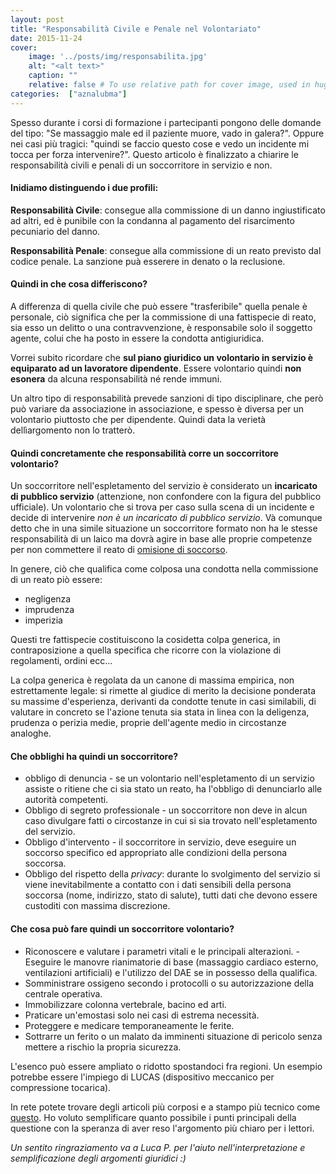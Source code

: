 ```yaml
---
layout: post
title: "Responsabilità Civile e Penale nel Volontariato"
date: 2015-11-24
cover:
    image: '../posts/img/responsabilita.jpg'
    alt: "<alt text>"
    caption: ""
    relative: false # To use relative path for cover image, used in hugo Page-bundles
categories:  ["aznalubma"]
---
```


Spesso durante i corsi di formazione i partecipanti pongono delle domande del tipo: "Se massaggio male ed il paziente muore, vado in galera?". Oppure nei casi più tragici: "quindi se faccio questo cose e vedo un incidente mi tocca per forza intervenire?". Questo articolo è finalizzato a chiarire le responsabilità civili e penali di un soccorritore in servizio  e non.

#### Inidiamo distinguendo i due profili:

**Responsabilità Civile**: consegue alla commissione di un danno ingiustificato ad altri, ed è punibile con la condanna al pagamento del risarcimento pecuniario del danno.

**Responsabilità Penale**: consegue alla commissione di un reato previsto dal codice penale. La sanzione puà esserere in denato o la reclusione.

#### Quindi in che cosa differiscono?
A differenza di quella civile che può essere "trasferibile" quella penale è personale, ciò significa che per la commissione di una fattispecie di reato, sia esso un delitto o una contravvenzione, è responsabile solo il soggetto agente, colui che ha posto in essere la condotta antigiuridica.

Vorrei subito ricordare che **sul piano giuridico un volontario in servizio è equiparato ad un lavoratore dipendente**. Essere volontario quindi **non esonera** da alcuna responsabilità né rende immuni.

Un altro tipo di responsabilità prevede sanzioni di tipo disciplinare, che però può variare da associazione in associazione, e spesso è diversa per un volontario piuttosto che per dipendente. Quindi data la verietà dellìargomento non lo tratterò.

#### Quindi concretamente che responsabilità corre un soccorritore volontario?
Un soccorritore nell'espletamento del servizio è considerato un **incaricato di pubblico servizio** (attenzione, non confondere con la figura del pubblico ufficiale). Un volontario che si trova per caso sulla scena di un incidente e decide di intervenire *non è un incaricato di pubblico servizio*. Và comunque detto che in una simile situazione un soccorritore formato non ha le stesse responsabilità di un laico ma dovrà agire in base alle proprie competenze per non commettere il reato di [omisione di soccorso](https://it.wikipedia.org/wiki/Omissione_di_soccorso).

In genere, ciò che qualifica come colposa una condotta nella commissione di un reato piò essere:
- negligenza
- imprudenza
- imperizia

Questi tre fattispecie costituiscono la cosidetta colpa generica, in contraposizione a quella specifica che ricorre con la violazione di regolamenti, ordini ecc...

La colpa generica è regolata da un canone di massima empirica, non estrettamente legale: si rimette al giudice di merito la decisione ponderata su massime d'esperienza, derivanti da condotte tenute in casi similabili, di valutare in concreto se l'azione tenuta sia stata in linea con la deligenza, prudenza o perizia medie, proprie dell'agente medio in circostanze analoghe.

#### Che obblighi ha quindi un soccorritore?
- obbligo di denuncia - se un volontario nell'espletamento di un servizio assiste o ritiene che ci sia stato un reato, ha l'obbligo di denunciarlo alle autorità competenti.
- Obbligo di segreto professionale - un soccorritore non deve in alcun caso divulgare fatti o circostanze in cui si sia trovato nell'espletamento del servizio.
- Obbligo d'intervento - il soccorritore in servizio, deve eseguire un soccorso specifico ed appropriato alle condizioni della persona soccorsa.
- Obbligo del rispetto della *privacy*: durante lo svolgimento del servizio si viene inevitabilmente a contatto con i dati sensibili della persona soccorsa (nome, indirizzo, stato di salute), tutti dati che devono essere custoditi con massima discrezione.

#### Che cosa può fare quindi un soccorritore volontario?
- Riconoscere e valutare i parametri vitali e le principali alterazioni.
-Eseguire le manovre rianimatorie di base (massaggio cardiaco esterno, ventilazioni artificiali) e l'utilizzo del DAE se in possesso della qualifica.
- Somministrare ossigeno secondo i protocolli o su autorizzazione della centrale operativa.
- Immobilizzare colonna vertebrale, bacino ed arti.
- Praticare un'emostasi solo nei casi di estrema necessità.
- Proteggere e medicare temporaneamente le ferite.
- Sottrarre un ferito o un malato da imminenti situazione di pericolo senza mettere a rischio la propria sicurezza.

L'esenco può essere ampliato o ridotto spostandoci fra regioni. Un esempio potrebbe essere l'impiego di LUCAS (dispositivo meccanico per compressione tocarica).

In rete potete trovare degli articoli più corposi e a stampo più tecnico come [questo](https://www.altalex.com/documents/news/2012/01/04/il-soccorritore-in-italia-rilevanti-responsabilita-di-chi-e-senza-status). Ho voluto semplificare quanto possibile i punti principali della questione con la speranza di aver reso l'argomento più chiaro per i lettori.

*Un sentito ringraziamento va a Luca P. per l'aiuto nell'interpretazione e semplificazione degli argomenti giuridici :)*
